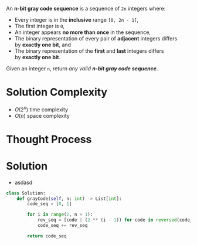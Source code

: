 An **n-bit gray code sequence** is a sequence of `2n` integers where:

- Every integer is in the **inclusive** range `[0, 2n - 1]`,
- The first integer is `0`,
- An integer appears **no more than once** in the sequence,
- The binary representation of every pair of **adjacent** integers differs by **exactly one bit**, and
- The binary representation of the **first** and **last** integers differs by **exactly one bit**.

Given an integer `n`, return _any valid **n-bit gray code sequence**_.
# Solution Complexity
- $O(2^n)$ time complexity
- $O(n)$ space complexity
# Thought Process
# Solution
- asdasd
```Python
class Solution:
	def grayCode(self, n: int) -> List[int]:
		code_seq = [0, 1]

		for i in range(2, n + 1):
			rev_seq = [code | (2 ** (i - 1)) for code in reversed(code_seq)]
			code_seq += rev_seq

		return code_seq
```